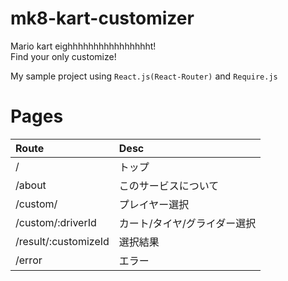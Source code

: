 # mk8-kart-customizer
Mario kart eighhhhhhhhhhhhhhhht!  
Find your only customize!

My sample project using ``React.js(React-Router)`` and ``Require.js``

# Pages
| Route                | Desc |
|:-------------------- |:---- |
| /                    | トップ |
| /about               | このサービスについて |
| /custom/             | プレイヤー選択 |
| /custom/:driverId    | カート/タイヤ/グライダー選択 |
| /result/:customizeId | 選択結果 |
| /error               | エラー |
